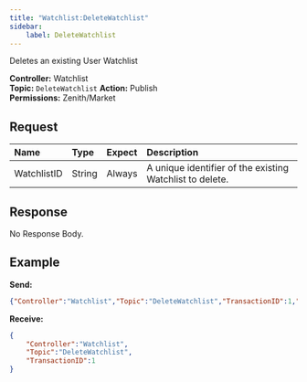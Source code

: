 ```yaml
---
title: "Watchlist:DeleteWatchlist"
sidebar:
    label: DeleteWatchlist
---
```


Deletes an existing User Watchlist

**Controller:** Watchlist\
**Topic:** `DeleteWatchlist`
**Action:** Publish\
**Permissions:** Zenith/Market

## Request

| Name        | Type    | Expect   | Description |
| :---------- | :------ | :------- | :--- |
| WatchlistID | String  | Always   | A unique identifier of the existing Watchlist to delete. |

## Response

No Response Body.

## Example

**Send:**
```json
{"Controller":"Watchlist","Topic":"DeleteWatchlist","TransactionID":1,"Data":{"WatchlistID":"123ABC"}}
```

**Receive:**
```json
{
	"Controller":"Watchlist",
	"Topic":"DeleteWatchlist",
	"TransactionID":1
}
```
